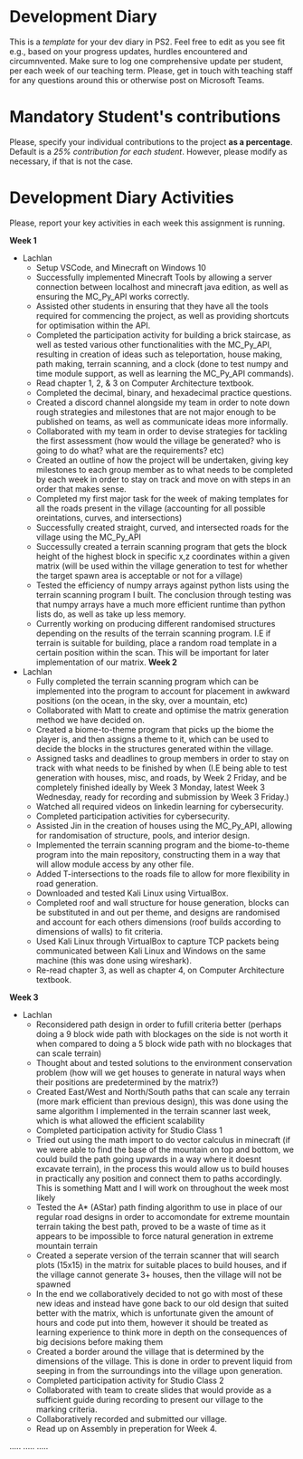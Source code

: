 # Development Diary
This is a *template* for your dev diary in PS2.
Feel free to edit as you see fit e.g., based on your progress updates, hurdles encountered and circumnvented.
Make sure to log one comprehensive update per student, per each week of our teaching term.
Please, get in touch with teaching staff for any questions around this or otherwise post on Microsoft Teams.

# Mandatory Student's contributions
Please, specify your individual contributions to the project **as a percentage**. 
Default is a *25% contribution for each student*. However, please modify as necessary, if that is not the case.

# Development Diary Activities
Please, report your key activities in each week this assignment is running.  

**Week 1**
* Lachlan
    * Setup VSCode, and Minecraft on Windows 10
    * Successfully implemented Minecraft Tools by allowing a server connection between localhost and minecraft java edition, as well as ensuring the MC_Py_API works correctly.
    * Assisted other students in ensuring that they have all the tools required for commencing the project, as well as providing shortcuts for optimisation within the API.
    * Completed the participation activity for building a brick staircase, as well as tested various other functionalities with the MC_Py_API, resulting in creation of ideas such as teleportation, house making, path making, terrain scanning, and a clock (done to test numpy and time module support, as well as learning the MC_Py_API commands).
    * Read chapter 1, 2, & 3 on Computer Architecture textbook.
    * Completed the decimal, binary, and hexadecimal practice questions.
    * Created a discord channel alongside my team in order to note down rough strategies and milestones that are not major enough to be published on teams, as well as communicate ideas more informally.
    * Collaborated with my team in order to devise strategies for tackling the first assessment (how would the village be generated? who is going to do what? what are the requirements? etc)
    * Created an outline of how the project will be undertaken, giving key milestones to each group member as to what needs to be completed by each week in order to stay on track and move on with steps in an order that makes sense.
    * Completed my first major task for the week of making templates for all the roads present in the village (accounting for all possible oreintations, curves, and intersections)
    * Successfully created straight, curved, and intersected roads for the village using the MC_Py_API
    * Successully created a terrain scanning program that gets the block height of the highest block in specific x,z coordinates within a given matrix (will be used within the village generation to test for whether the target spawn area is acceptable or not for a village)
    * Tested the efficiency of numpy arrays against python lists using the terrain scanning program I built. The conclusion through testing was that numpy arrays have a much more efficient runtime than python lists do, as well as take up less memory.
    * Currently working on producing different randomised structures depending on the results of the terrain scanning program. I.E if terrain is suitable for building, place a random road template in a certain position within the scan. This will be important for later implementation of our matrix.
**Week 2**
* Lachlan
    * Fully completed the terrain scanning program which can be implemented into the program to account for placement in awkward positions (on the ocean, in the sky, over a mountain, etc)
    * Collaborated with Matt to create and optimise the matrix generation method we have decided on.
    * Created a biome-to-theme program that picks up the biome the player is, and then assigns a theme to it, which can be used to decide the blocks in the structures generated within the village.
    * Assigned tasks and deadlines to group members in order to stay on track with what needs to be finished by when (I.E being able to test generation with houses, misc, and roads, by Week 2 Friday, and be completely finished ideally by Week 3 Monday, latest Week 3 Wednesday, ready for recording and submission by Week 3 Friday.)
    * Watched all required videos on linkedin learning for cybersecurity.
    * Completed participation activities for cybersecurity.
    * Assisted Jin in the creation of houses using the MC_Py_API, allowing for randomisation of structure, pools, and interior design.
    * Implemented the terrain scanning program and the biome-to-theme program into the main repository, constructing them in a way that will allow module access by any other file.
    * Added T-intersections to the roads file to allow for more flexibility in road generation.
    * Downloaded and tested Kali Linux using VirtualBox.
    * Completed roof and wall structure for house generation, blocks can be substituted in and out per theme, and designs are randomised and account for each others dimensions (roof builds according to dimensions of walls) to fit criteria.
    * Used Kali Linux through VirtualBox to capture TCP packets being communicated between Kali Linux and Windows on the same machine (this was done using wireshark).
    * Re-read chapter 3, as well as chapter 4, on Computer Architecture textbook.

**Week 3**
* Lachlan
    * Reconsidered path design in order to fufill criteria better (perhaps doing a 9 block wide path with blockages on the side is not worth it when compared to doing a 5 block wide path with no blockages that can scale terrain)
    * Thought about and tested solutions to the environment conservation problem (how will we get houses to generate in natural ways when their positions are predetermined by the matrix?)
    * Created East/West and North/South paths that can scale any terrain (more mark efficient than previous design), this was done using the same algorithm I implemented in the terrain scanner last week, which is what allowed the efficient scalability
    * Completed participation activity for Studio Class 1
    * Tried out using the math import to do vector calculus in minecraft (if we were able to find the base of the mountain on top and bottom, we could build the path going upwards in a way where it doesnt excavate terrain), in the process this would allow us to build houses in practically any position and connect them to paths accordingly. This is something Matt and I will work on throughout the week most likely
    * Tested the A* (AStar) path finding algorithm to use in place of our regular road designs in order to accomondate for extreme mountain terrain taking the best path, proved to be a waste of time as it appears to be impossible to force natural generation in extreme mountain terrain
    * Created a seperate version of the terrain scanner that will search plots (15x15) in the matrix for suitable places to build houses, and if the village cannot generate 3+ houses, then the village will not be spawned
    * In the end we collaboratively decided to not go with most of these new ideas and instead have gone back to our old design that suited better with the matrix, which is unfortunate given the amount of hours and code put into them, however it should be treated as learning experience to think more in depth on the consequences of big decisions before making them
    * Created a border around the village that is determined by the dimensions of the village. This is done in order to prevent liquid from seeping in from the surroundings into the village upon generation.
    * Completed participation activity for Studio Class 2
    * Collaborated with team to create slides that would provide as a sufficient guide during recording to present our village to the marking criteria.
    * Collaboratively recorded and submitted our village.
    * Read up on Assembly in preperation for Week 4.
    
.....
.....
.....
